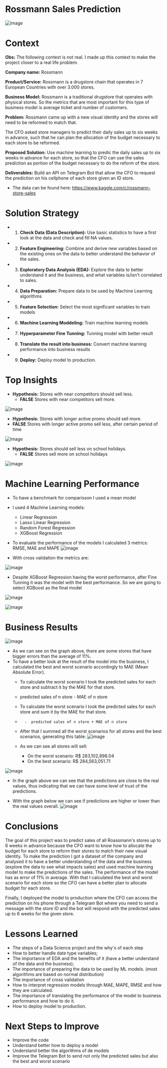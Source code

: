 # Rossmann Sales Prediction

![image](https://user-images.githubusercontent.com/72954917/119910864-7bb82a80-bf2e-11eb-885c-01168af8cbae.png)

# Context

**Obs:** The following context is not real. I made up this context to make the project closer to a real life problem.

**Company name:** Rossmann

**Product/Service:** Rossmann is a drugstore chain that operates in 7 European Countries with over 3.000 stores.

**Business Model:** Rossmann is a traditional drugstore that operates with physical stores. So the metrics that are most important for this type of business model is average ticket and number of customers.

**Problem:** Rossmann came up with a new visual identity and the stores will need to be reformed to match that.

The CFO asked store managers to predict their daily sales up to six weeks in advance, such that he can plan the allocation of the budget necessary to each store to be reformed.

**Proposed Solution:** Use machine learning to predic the daily sales up to six weeks in advance for each store, so that the CFO can use the sales prediction as portion of the budget necessary to do the reform of the store.

**Deliverables:** Build an API on Telegram Bot that allow the CFO to request the prediction on his cellphone of each store given an ID store.

- The data can be found here: https://www.kaggle.com/c/rossmann-store-sales

# Solution Strategy

- 1. **Check Data (Data Description):** Use basic statistics to have a first look at the data and check and fill NA values.
- 2. **Feature Engineering:** Combine and derive new variables based on the existing ones on the data to better understand the behavior of the sales.
- 3. **Exploratory Data Analysis (EDA):** Explore the data to better understand it and the business, and what variables is/isn't correlated to sales.
- 4. **Data Preparation:** Prepare data to be used by Machine Learning algorithms 
- 5. **Feature Selection:** Select the most significant variables to train models
- 6. **Machine Learning Moddeling:** Train machine learning models
- 7. **Hyperparameter Fine Tunning:** Tunning model with better result
- 8. **Translate the result into business:** Convert machine learning performance into business results
- 9. **Deploy:** Deploy model to production.

# Top Insights
- **Hypothesis:** Stores with near competitors should sell less.
  -  **FALSE** Stores with near competitors sell more.

![image](https://user-images.githubusercontent.com/72954917/120121760-a77c2000-c17b-11eb-990e-fa636f4b85f2.png)


-  **Hypothesis:** Stores with longer active promo should sell more.
  -  **FALSE** Stores with longer active promo sell less, after certain period of time

![image](https://user-images.githubusercontent.com/72954917/120121828-0b9ee400-c17c-11eb-8204-6019022c7f1a.png)


- **Hypothesis:** Stores should sell less on school holidays.
  - **FALSE** Stores sell more on school holidays

![image](https://user-images.githubusercontent.com/72954917/120122694-adc0cb00-c180-11eb-8a48-4ce25c3ad96b.png)


# Machine Learning Performance
- To have a benchmark for comparisson I used a mean model
- I used 4 Machine Learning models:
  - Linear Regression
  - Lasso Linear Regression
  - Random Forest Regression
  - XGBoost Regression

- To evaluate the performance of the models I calculated 3 metrics: RMSE, MAE and MAPE
![image](https://user-images.githubusercontent.com/72954917/119747241-ac359100-be68-11eb-8eee-b99c24586d4c.png)

- With cross validation the metrics are: 

![image](https://user-images.githubusercontent.com/72954917/119752441-6c27db80-be73-11eb-89ed-8c25c7e8c729.png)

- Despite XGBoost Regression having the worst performance, after Fine Tunning it was the model with the best performance. So we are going to select XGBoost as the final model

![image](https://user-images.githubusercontent.com/72954917/119761746-c3817800-be82-11eb-8baf-d4f45754b33d.png)

![image](https://user-images.githubusercontent.com/72954917/119765541-de0b1f80-be89-11eb-8316-984cf87dccbe.png)


# Business Results
![image](https://user-images.githubusercontent.com/72954917/119905379-8a004980-bf22-11eb-9509-fb82c9e4dde0.png)

- As we can see on the graph above, there are some stores that have bigger errors than the average of 11%.
- To have a better look at the result of the model into the business, I calculated the best and worst scenario accordingly to MAE (Mean Absolute Error).
  -  To calculate the worst scenario I took the predicted sales for each store and subtract it by the MAE for that store.
    -  predicted sales of n store - MAE of n store
  -  To calculate the worst scenario I took the predicted sales for each store and sum it by the MAE for that store.
    -       -  predicted sales of n store + MAE of n store
  - After that I summed all the worst scenarios for all stores and the best scenarios, generating this table:
![image](https://user-images.githubusercontent.com/72954917/119906223-2e36c000-bf24-11eb-8186-1f9cc9a01471.png)

  - As we can see all stores will sell:
    - On the worst scenario: R$ 283,102,898.04
    - On the best scenario:  R$ 284,563,051.71

![image](https://user-images.githubusercontent.com/72954917/119906941-9cc84d80-bf25-11eb-9f90-3f98a36b3bb7.png)

- In the graph above we can see that the predictions are close to the real values, thus indicating that we can have some level of trust of the predictions.

- With the graph below we can see if predictions are higher or lower than the real values overall.
![image](https://user-images.githubusercontent.com/72954917/119907223-31cb4680-bf26-11eb-89b1-f36f045f44fb.png)

# Conclusions
The goal of this project was to predict sales of all Roassmann's stores up to 6 weeks in advance because the CFO want to know how to allocate the budget for each store to reform their stores to match their new visual identity. To make the prediction I got a dataset of the company and analysed it to have a better understanding of the data and the business (explore the data to see what impacts sales) and used machine learning model to make the predictions of the sales. The performance of the model has as error of 11% in average. With that I calculated the best and worst scenario for each store so the CFO can have a better plan to allocate budget for each store.

Finally, I deployed the model to production where the CFO can access the prediction on his phone through a Telegram Bot where you need to send a message with the store ID and the bot will respond with the predicted sales up to 6 weeks for the given store.


# Lessons Learned
- The steps of a Data Science project and the why's of each step
- How to better handle date type variables;
- The importance of EDA and the benefits of it (have a better understand of the data and the business);
- The importance of preparing the data to be used by ML models. (most algorithms are based on normal distribution)
- The importance of cross validation
- How to interpret regression models through MAE, MAPE, RMSE and how they are calculated.
- The importance of translating the performance of the model to business performance and how to do it.
- How to deploy model to production.

# Next Steps to Improve
- Improve the code
- Understand better how to deploy a model
- Understand better the algorithms of de models
- Improve the Telegram Bot to send not only the predicted sales but also the best and worst scenario
